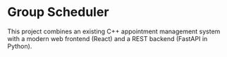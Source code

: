 # Group Scheduler

This project combines an existing C++ appointment management system with a modern web frontend (React) and a REST backend (FastAPI in Python).


